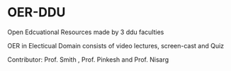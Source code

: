 # OER-DDU
Open Edcuational Resources made by 3 ddu faculties

OER in Electicual Domain consists of video lectures, screen-cast and Quiz

Contributor: Prof. Smith , Prof. Pinkesh and Prof. Nisarg

